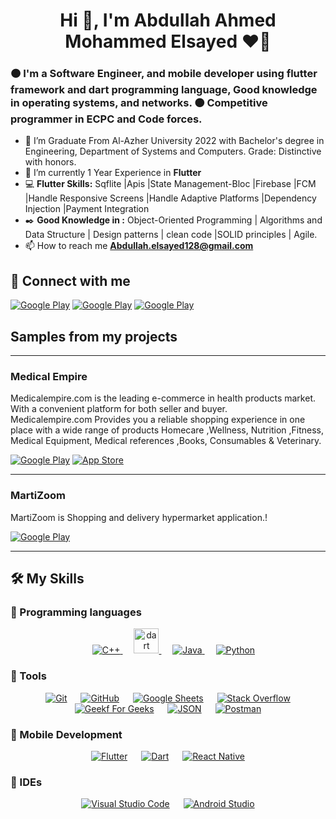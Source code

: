 <h1 align="center">Hi 👋, I'm Abdullah Ahmed Mohammed Elsayed ❤👋</h1>
<h3 align="left">
🟠 I'm a Software Engineer, and mobile developer using flutter framework and dart programming language, Good knowledge in operating systems, and networks.
🟠 Competitive programmer in ECPC and Code forces.
</h3>



- 🔭 I’m Graduate From Al-Azher University 2022 with Bachelor's degree in Engineering, Department of Systems and Computers. Grade: Distinctive with honors.
- 🌱 I’m currently 1 Year Experience in **Flutter**
- ‍‍💻 **Flutter Skills:** Sqflite |Apis |State Management-Bloc |Firebase |FCM |Handle Responsive Screens |Handle Adaptive Platforms 
                         |Dependency Injection |Payment Integration
- ✒️ **Good Knowledge in :** Object-Oriented Programming | Algorithms and Data Structure | Design patterns | clean code 
                         |SOLID principles | Agile.
- 📫 How to reach me **Abdullah.elsayed128@gmail.com**

## 🔗 Connect with me
<p>
<a href="http://Wa.me/201555328461" target="_blank"><img alt="Google Play" src="https://img.shields.io/badge/whatsapp%20bussines-128C7E.svg?style=for-the-badge&logo=whatsapp&logoColor=white" /></a> 
<a href="https://www.facebook.com/bodeahmed128128/" target="_blank"><img alt="Google Play" src="https://img.shields.io/badge/Facebook-4267B2.svg?style=for-the-badge&logo=facebook&logoColor=white" /></a> 
<a href="https://www.linkedin.com/in/abdullah-ahmed-el-sayed-75aa771ab/" target="_blank"><img alt="Google Play" src="https://img.shields.io/badge/linkedin-0077b5.svg?style=for-the-badge&logo=linkedin&logoColor=white" /></a>
 <p>
 

<h2> Samples from my projects </h2>

<hr>

### Medical Empire
Medicalempire.com is the leading e-commerce in health products market. With a convenient platform for both seller and buyer.<br />
Medicalempire.com Provides you a reliable shopping experience in one place with a wide range of products Homecare ,Wellness, Nutrition ,Fitness, Medical Equipment, Medical references ,Books, Consumables & Veterinary.
<p><a href="https://play.google.com/store/apps/details?id=com.medicalempire.medical" target="_blank"><img alt="Google Play" src="https://img.shields.io/badge/Get%20it%20on%20google%20play-blue.svg?style=for-the-badge&logo=google-play" /></a> <a href="https://apps.apple.com/us/app/medical-empire/id1465106135" target="_blank"><img alt="App Store" src="https://img.shields.io/badge/Get%20it%20on%20app%20store-black.svg?style=for-the-badge&logo=app-store&logoColor=white" /></a><p>

<hr>

### MartiZoom

MartiZoom is Shopping and delivery hypermarket application.!<br />

<p><a href="https://play.google.com/store/apps/details?id=com.techsexperts.martizoomapp&pli=1" target="_blank"><img alt="Google Play" src="https://img.shields.io/badge/Get%20it%20on%20google%20play-blue.svg?style=for-the-badge&logo=google-play" /></a><p>

<hr>


## 🛠️ My Skills
### 🔵 Programming languages
<p align="center"> 
  &emsp;
  <a href="https://www.w3schools.com/cpp/" target="_blank"> 
    <img alt="C++" src="https://img.shields.io/badge/C++%20-%2300599C.svg?style=plastic&logo=c%2B%2B&logoColor=white">
  </a> 
  &emsp;
  <a href="https://dart.dev" target="_blank" rel="noreferrer"> <img src="https://www.vectorlogo.zone/logos/dartlang/dartlang-icon.svg" alt="dart" width="40" height="40"/> </a> 
  &emsp;
  <a href="https://www.java.com" target="_blank"> 
    <img alt="Java" src="https://img.shields.io/badge/Java-%23007396.svg?style=plastic&logo=java&logoColor=white">
  </a>
  &emsp;
   <a href="https://www.python.org" target="_blank">
    <img alt="Python" src="https://img.shields.io/badge/Python%20-%2314354C.svg?style=plastic&logo=python&logoColor=white">
  </a>
</p>

### 🔵 Tools
<p align="center">
  &emsp;
    <a href="#"><img alt="Git" src="https://img.shields.io/badge/Git%20-%23F05033.svg?style=plastic&logo=git&logoColor=white"></a>
  &emsp;
    <a href="#"><img alt="GitHub" src="https://img.shields.io/badge/github-%23181717.svg?style=plastic&logo=github&logoColor=white"></a>
  &emsp;
    <a href="#"><img alt="Google Sheets" src="https://img.shields.io/badge/Google%20Sheets%20-%2334A853.svg?style=plastic&logo=google%20sheets&logoColor=white"></a>
  &emsp;
    <a href="#"><img alt="Stack Overflow" src="https://img.shields.io/badge/-Stack%20Overflow-FE7A16?style=plastic&logo=stack-overflow&logoColor=white"></a>
  &emsp;
    <a href="#"><img alt="Geekf For Geeks" src="https://img.shields.io/badge/geeksforgeeks-%230F9D58.svg?style=plastic&logo=geeksforgeeks&logoColor=white"></a>
  &emsp;
    <a href="#"><img alt="JSON" img src="https://img.shields.io/badge/json-%23000000.svg?style=plastic&logo=json&logoColor=white"></a>
  &emsp;
    <a href="#"><img alt="Postman" img src="https://img.shields.io/badge/postman-%23000000.svg?style=plastic&logo=postman&logoColor=orange"></a>
</p>


### 🔵 Mobile Development 
<p align="center">
  &emsp;
    <a href="https://flutter.dev"><img alt="Flutter" src="https://img.shields.io/badge/Flutter%20-%23F05033.svg?style=plastic&logo=flutter&logoColor=white"></a>
  &emsp;
    <a href="https://dart.dev"><img alt="Dart" src="https://img.shields.io/badge/dart-%23181717.svg?style=plastic&logo=dart&logoColor=white"></a>
  &emsp;
    <a href="https://reactnative.dev/"><img alt="React Native" src="https://img.shields.io/badge/React%20Native-0078d7.svg?style=plastic&logo=react&nativeColor=white"></a>
  &emsp;
</p>

### 🔵 IDEs
<p align="center">
  &emsp;
    <a href="#"><img alt="Visual Studio Code" src="https://img.shields.io/badge/Visual%20Studio%20Code-0078d7.svg?style=plastic&logo=visual-studio-code&logoColor=white"></a>
  &emsp;
    <a href="#"><img alt="Android Studio" src="https://img.shields.io/badge/Andriod%20Studio-0078d7.svg?&style=plastic&logo=android&studioColor=white" /></a>
  &emsp;
 </p>
  

